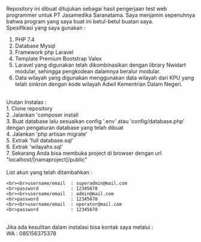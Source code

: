 Repository ini dibuat ditujukan sebagai hasil pengerjaan test web programmer untuk  PT Jasamedika Saranatama.
Saya menjamin sepenuhnya bahwa program yang saya buat ini betul-betul buatan saya.
<br>
Spesifikasi yang saya gunakan : <br>
1. PHP  7.4
2. Database Mysql
3. Framework php Laravel
4. Template Premium Bootstrap Valex
5. Laravel yang digunakan telah dikombinasikan dengan library Nwidart modular, sehingga pengkodean dalamnya beralur modular.
6. Data wilayah yang digunakan menggunakan data wilayah dari KPU yang telah sinkron dengan kode wilayah Adwil Kementrian Dalam Negeri.

<br>
Urutan Instalas : <br>
1. Clone repository<br>
2. Jalankan 'composer install<br>
3. Buat database lalu sesuaikan config '.env' atau 'config/database.php' dengan pengaturan database yang telah dibuat<br>
4. Jalankan 'php artisan migrate'<br>
5. Extrak  'full database.sql' <br>
6. Extrak  'wilayahs.sql'<br>
7. Sekarang Anda bisa membuka project di browser dengan url "localhost/[namaproject]/public"
    <br>
    <br>
    List akun yang telah ditambahkan : 
    
    <br><br>username/email  : superadmin@mail.com
    <br>password            : 12345678
    <br><br>username/email  : admin@mail.com
    <br>password            : 12345678
    <br><br>username/email  : operator@mail.com
    <br>password            : 12345678

<br>
Jika ada kesulitan dalam instalasi bisa kontak saya melalui : <br>
WA : 085156375378
